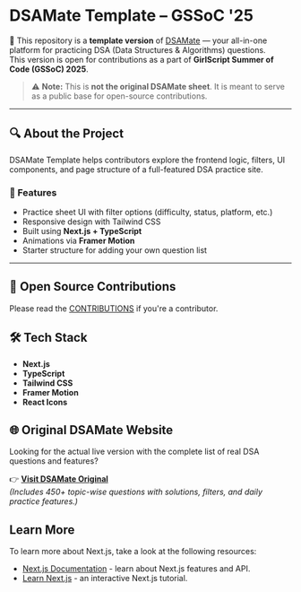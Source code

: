 # DSAMate Template – GSSoC '25

🚀 This repository is a **template version** of [DSAMate](https://dsamate.vercel.app) — your all-in-one platform for practicing DSA (Data Structures & Algorithms) questions.  
This version is open for contributions as a part of **GirlScript Summer of Code (GSSoC) 2025**.

> ⚠️ **Note:** This is **not the original DSAMate sheet**. It is meant to serve as a public base for open-source contributions.

---

## 🔍 About the Project

DSAMate Template helps contributors explore the frontend logic, filters, UI components, and page structure of a full-featured DSA practice site.

### 🌟 Features

- Practice sheet UI with filter options (difficulty, status, platform, etc.)
- Responsive design with Tailwind CSS
- Built using **Next.js + TypeScript**
- Animations via **Framer Motion**
- Starter structure for adding your own question list

---

## 🚀 Open Source Contributions

Please read the [CONTRIBUTIONS](CONTRIBUTING.md) if you're a contributor.

## 🛠️ Tech Stack

- **Next.js**  
- **TypeScript**
- **Tailwind CSS**
- **Framer Motion**
- **React Icons**


## 🌐 Original DSAMate Website

Looking for the actual live version with the complete list of real DSA questions and features?

👉 [**Visit DSAMate Original**](https://dsamate.vercel.app)  
_(Includes 450+ topic-wise questions with solutions, filters, and daily practice features.)_



## Learn More

To learn more about Next.js, take a look at the following resources:

- [Next.js Documentation](https://nextjs.org/docs) - learn about Next.js features and API.
- [Learn Next.js](https://nextjs.org/learn) - an interactive Next.js tutorial.
